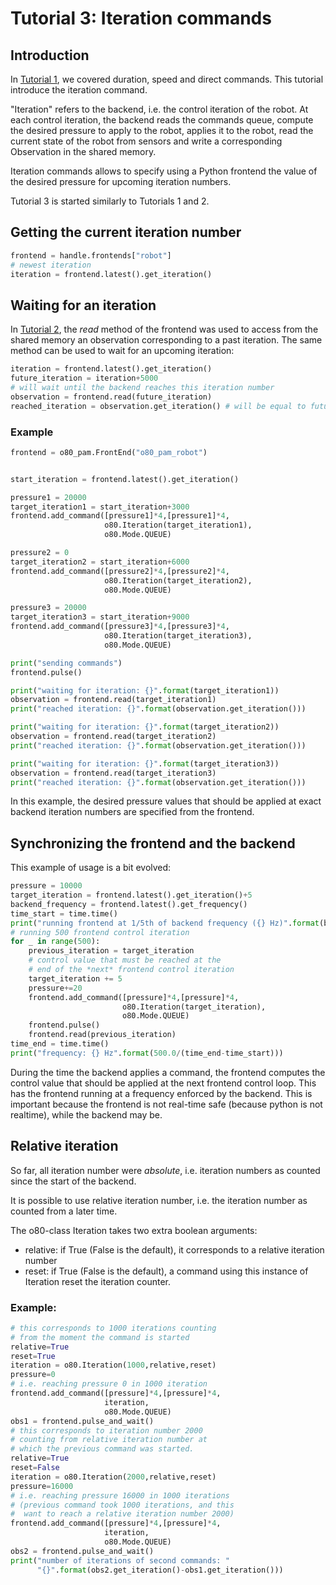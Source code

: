 # Tutorial 3: Iteration commands

## Introduction

In [Tutorial 1](B2_tutorial1), we covered duration, speed and direct commands. This tutorial introduce the iteration command.

"Iteration" refers to the backend, i.e. the control iteration of the robot. At each control iteration, the backend reads the commands queue, compute the desired pressure to apply to the robot, applies it to the robot, read the current state of the robot from sensors and write a corresponding Observation in the shared memory.

Iteration commands allows to specify using a Python frontend the value of the desired pressure for upcoming iteration numbers.

Tutorial 3 is started similarly to Tutorials 1 and 2.

## Getting the current iteration number

```python
frontend = handle.frontends["robot"]
# newest iteration
iteration = frontend.latest().get_iteration()
```

## Waiting for an iteration

In [Tutorial 2](B3_tutorial2), the *read* method of the frontend was used to access from the shared memory an observation corresponding to a past iteration.
The same method can be used to wait for an upcoming iteration:

```python
iteration = frontend.latest().get_iteration()
future_iteration = iteration+5000
# will wait until the backend reaches this iteration number
observation = frontend.read(future_iteration)
reached_iteration = observation.get_iteration() # will be equal to future_iteration
```

### Example

```python
frontend = o80_pam.FrontEnd("o80_pam_robot")


start_iteration = frontend.latest().get_iteration()

pressure1 = 20000
target_iteration1 = start_iteration+3000
frontend.add_command([pressure1]*4,[pressure1]*4,
                     o80.Iteration(target_iteration1),
                     o80.Mode.QUEUE)

pressure2 = 0
target_iteration2 = start_iteration+6000
frontend.add_command([pressure2]*4,[pressure2]*4,
                     o80.Iteration(target_iteration2),
                     o80.Mode.QUEUE)

pressure3 = 20000
target_iteration3 = start_iteration+9000
frontend.add_command([pressure3]*4,[pressure3]*4,
                     o80.Iteration(target_iteration3),
                     o80.Mode.QUEUE)

print("sending commands")
frontend.pulse()

print("waiting for iteration: {}".format(target_iteration1))
observation = frontend.read(target_iteration1)
print("reached iteration: {}".format(observation.get_iteration()))

print("waiting for iteration: {}".format(target_iteration2))
observation = frontend.read(target_iteration2)
print("reached iteration: {}".format(observation.get_iteration()))

print("waiting for iteration: {}".format(target_iteration3))
observation = frontend.read(target_iteration3)
print("reached iteration: {}".format(observation.get_iteration()))
```

In this example, the desired pressure values that should be applied at exact backend iteration numbers are specified from the frontend.

## Synchronizing the frontend and the backend

This example of usage is a bit evolved:


```python
pressure = 10000
target_iteration = frontend.latest().get_iteration()+5
backend_frequency = frontend.latest().get_frequency()
time_start = time.time()
print("running frontend at 1/5th of backend frequency ({} Hz)".format(backend_frequency/5.0))
# running 500 frontend control iteration
for _ in range(500):
    previous_iteration = target_iteration
    # control value that must be reached at the 
    # end of the *next* frontend control iteration
    target_iteration += 5
    pressure+=20
    frontend.add_command([pressure]*4,[pressure]*4,
                         o80.Iteration(target_iteration),
                         o80.Mode.QUEUE)
    frontend.pulse()
    frontend.read(previous_iteration)
time_end = time.time()
print("frequency: {} Hz".format(500.0/(time_end-time_start)))
```
 
During the time the backend applies a command, the frontend computes the control value that should be applied at the next frontend control loop. This has the frontend running at a frequency enforced by the backend. This is important because the frontend is not real-time safe (because python is not realtime), while the backend may be.


## Relative iteration

So far, all iteration number were *absolute*, i.e. iteration numbers as counted since the start of the backend.

It is possible to use relative iteration number, i.e. the iteration number as counted from a later time.

The o80-class Iteration takes two extra boolean arguments:

- relative: if True (False is the default), it corresponds to a relative iteration number
- reset: if True (False is the default), a command using this instance of Iteration reset the iteration counter.

### Example:

```python
# this corresponds to 1000 iterations counting                                                                                                                                                                                                                                            
# from the moment the command is started                                                                                                                                                                                                                                                  
relative=True
reset=True
iteration = o80.Iteration(1000,relative,reset)
pressure=0
# i.e. reaching pressure 0 in 1000 iteration                                                                                                                                                                                                                                              
frontend.add_command([pressure]*4,[pressure]*4,
                     iteration,
                     o80.Mode.QUEUE)
obs1 = frontend.pulse_and_wait()
# this corresponds to iteration number 2000                                                                                                                                                                                                                                               
# counting from relative iteration number at                                                                                                                                                                                                                                              
# which the previous command was started.                                                                                                                                                                                                                                                 
relative=True
reset=False
iteration = o80.Iteration(2000,relative,reset)
pressure=16000
# i.e. reaching pressure 16000 in 1000 iterations                                                                                                                                                                                                                                         
# (previous command took 1000 iterations, and this                                                                                                                                                                                                                                        
#  want to reach a relative iteration number 2000)                                                                                                                                                                                                                                        
frontend.add_command([pressure]*4,[pressure]*4,
                     iteration,
                     o80.Mode.QUEUE)
obs2 = frontend.pulse_and_wait()
print("number of iterations of second commands: "
      "{}".format(obs2.get_iteration()-obs1.get_iteration()))
```






